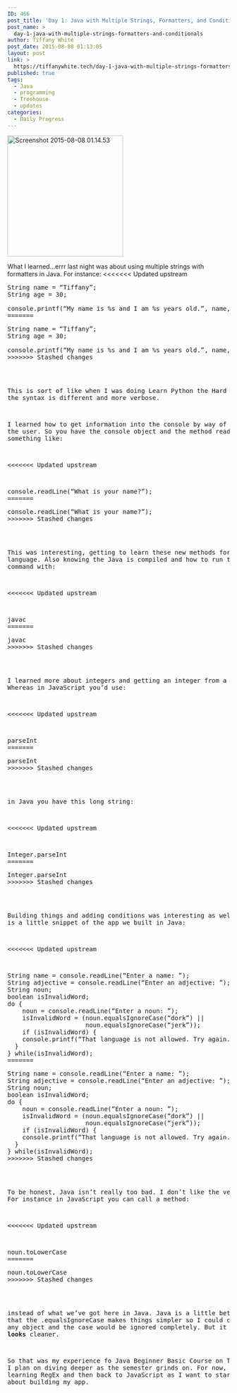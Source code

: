 ```yaml
---
ID: 466
post_title: 'Day 1: Java with Multiple Strings, Formatters, and Conditionals'
post_name: >
  day-1-java-with-multiple-strings-formatters-and-conditionals
author: Tiffany White
post_date: 2015-08-08 01:13:05
layout: post
link: >
  https://tiffanywhite.tech/day-1-java-with-multiple-strings-formatters-and-conditionals/
published: true
tags:
  - Java
  - programming
  - Treehouse
  - updates
categories:
  - Daily Progress
---
```

<a href="http://helloburgh.me/wp-content/uploads/2015/08/Screenshot-2015-08-08-01.14.53.png"><img class="aligncenter size-full wp-image-471" src="http://helloburgh.me/wp-content/uploads/2015/08/Screenshot-2015-08-08-01.14.53.png" alt="Screenshot 2015-08-08 01.14.53" width="262" height="274" /></a>

What I learned…errr last night was about using multiple strings with formatters in Java. For instance:
<<<<<<< Updated upstream
<pre class="lang:java decode:1 " >
String name = “Tiffany”;
String age = 30;

console.printf(“My name is %s and I am %s years old.”, name, age);
=======
<pre class="lang:java decode:1 " >
String name = “Tiffany”;
String age = 30;

console.printf(“My name is %s and I am %s years old.”, name, age);
>>>>>>> Stashed changes
</pre>

This is sort of like when I was doing Learn Python the Hard Way only the syntax is different and more verbose.

I learned how to get information into the console by way of prompting the user. So you have the console object and the method readLine to say something like:

<<<<<<< Updated upstream
<pre class="lang:java decode:1 " >
console.readLine(“What is your name?”);
=======
<pre class="lang:java decode:1 " >
console.readLine(“What is your name?”);
>>>>>>> Stashed changes
</pre>

This was interesting, getting to learn these new methods for a new language. Also knowing the Java is compiled and how to run the compile command with:

<<<<<<< Updated upstream
<pre class="lang:java decode:1 " >
javac
=======
<pre class="lang:java decode:1 " >
javac
>>>>>>> Stashed changes
</pre>

I learned more about integers and getting an integer from a string. Whereas in JavaScript you’d use:

<<<<<<< Updated upstream
<pre class="lang:java decode:1 " >
parseInt
=======
<pre class="lang:java decode:1 " >
parseInt
>>>>>>> Stashed changes
</pre>

in Java you have this long string:

<<<<<<< Updated upstream
<pre class="lang:java decode:1 " >
Integer.parseInt
=======
<pre class="lang:java decode:1 " >
Integer.parseInt
>>>>>>> Stashed changes
</pre>

Building things and adding conditions was interesting as well. Here is a little snippet of the app we built in Java:

<<<<<<< Updated upstream
<pre class="lang:java decode:1 " >
String name = console.readLine(“Enter a name: ”);
String adjective = console.readLine(“Enter an adjective: ”);
String noun;
boolean isInvalidWord;
do {
    noun = console.readLine(“Enter a noun: ”);
    isInvalidWord = (noun.equalsIgnoreCase(“dork”) ||
                     noun.equalsIgnoreCase(“jerk”));
    if (isInvalidWord) {
    console.printf(“That language is not allowed. Try again. \n\n”);
  }
} while(isInvalidWord);
=======
<pre class="lang:java decode:1 " >
String name = console.readLine(“Enter a name: ”);
String adjective = console.readLine(“Enter an adjective: ”);
String noun;
boolean isInvalidWord;
do {
    noun = console.readLine(“Enter a noun: ”);
    isInvalidWord = (noun.equalsIgnoreCase(“dork”) ||
                     noun.equalsIgnoreCase(“jerk”));
    if (isInvalidWord) {
    console.printf(“That language is not allowed. Try again. \n\n”);
  }
} while(isInvalidWord);
>>>>>>> Stashed changes
</pre>

To be honest, Java isn’t really too bad. I don’t like the verbosity. For instance in JavaScript you can call a method:

<<<<<<< Updated upstream
<pre class="lang:javascript decode:1 " >
noun.toLowerCase
=======
<pre class="lang:javascript decode:1 " >
noun.toLowerCase
>>>>>>> Stashed changes
</pre>

instead of what we’ve got here in Java. Java is a little better in that the .equalsIgnoreCase makes things simpler so I could call it on any object and the case would be ignored completely. But it just <strong>looks</strong> cleaner.

So that was my experience fo Java Beginner Basic Course on Treehouse. I plan on diving deeper as the semester grinds on. For now, it’s learning RegEx and then back to JavaScript as I want to start thinking about building my app.